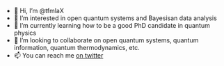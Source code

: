 - 👋 Hi, I’m @tfmlaX
- 👀 I’m interested in open quantum systems and Bayesisan data analysis
- 🌱 I’m currently learning how to be a good PhD candidate in quantum physics 
- 💞️ I’m looking to collaborate on open quantum systems, quantum information, quantum thermodynamics, etc.
- 📫 You can reach me [on twitter](https://twitter.com/ThibautLacroix)

<!---
tfmlaX/tfmlaX is a ✨ special ✨ repository because its `README.md` (this file) appears on your GitHub profile.
You can click the Preview link to take a look at your changes.
--->
